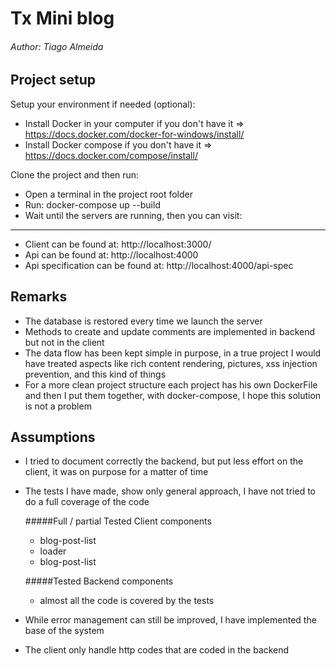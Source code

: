 # Tx Mini blog
###### Author: Tiago Almeida

## Project setup
Setup your environment if needed (optional):
 - Install Docker in your computer if you don't have it => https://docs.docker.com/docker-for-windows/install/
 - Install Docker compose if you don't have it => https://docs.docker.com/compose/install/ 
 
 Clone the project and then run:
 - Open a terminal in the project root folder  
 - Run: docker-compose up --build
 - Wait until the servers are running, then you can visit: 
 
 ---
 
 - Client can be found at:  http://localhost:3000/
 - Api can be found at: http://localhost:4000
 - Api specification can be found at: http://localhost:4000/api-spec

## Remarks
 - The database is restored every time we launch the server
 - Methods to create and update comments are implemented in backend but not in the client
 - The data flow has been kept simple in purpose, in a true project I would have treated aspects like rich content rendering, pictures, xss injection prevention, and this kind of things 
 - For a more clean project structure each project has his own DockerFile and then I put them together, with docker-compose, I hope this solution is not a problem

## Assumptions
 - I tried to document correctly the backend, but put less effort on the client, it was on purpose for a matter of time 
 - The tests I have made, show only general approach, I have not tried to do a full coverage of the code
    
    #####Full / partial Tested Client components
    - blog-post-list
    - loader
    - blog-post-list
        
    #####Tested Backend components
    - almost all the code is covered by the tests
        
 
 - While error management can still be improved, I have implemented the base of the system
 - The client only handle http codes that are coded in the backend 
